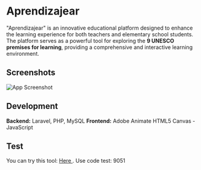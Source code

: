 
# Aprendizajear

"Aprendizajear" is an innovative educational platform 
designed to enhance the learning experience for both 
teachers and elementary school students. 
The platform serves as a powerful tool for exploring the
<b>9 UNESCO premises for learning</b>, providing a 
comprehensive and interactive learning environment.

## Screenshots  

![App Screenshot](https://ludotk.com/portfolio/images/portfolio/aprendizajear-codetest-9051.png)

## Development  

**Backend:** Laravel, PHP, MySQL
**Frontend:** Adobe Animate HTML5 Canvas - JavaScript

## Test
You can try this tool: <a href="https://aprendizajear.ludotk.com/" target="_blank"> Here </a>. Use code test: 9051 